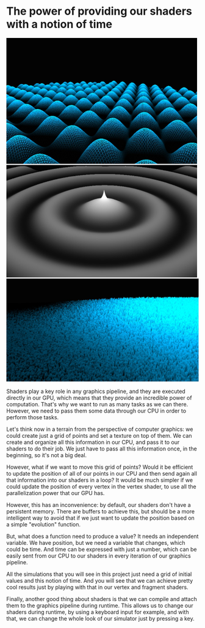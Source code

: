 # The power of providing our shaders with a notion of time

<img src="./waves_photo.jpg" width="500px" alt="picture">   <img aligh="right" src="./speaker_photo.jpg" width="500px" alt="picture">
<img aligh="center" width="1000px" src="./wave_with_noise_photo.jpg" alt="picture">



Shaders play a key role in any graphics pipeline, and they are executed directly in our GPU, which means that they provide an incredible power of computation. That's why we want to run as many tasks as we can there. However, we need to pass them some data through our CPU in order to perform those tasks.

Let's think now in a terrain from the perspective of computer graphics: we could create just a grid of points and set a texture on top of them. We can create and organize all this information in our CPU, and pass it to our shaders to do their job. We just have to pass all this information once, in the beginning, so it's not a big deal.

However, what if we want to move this grid of points? Would it be efficient to update the position of all of our points in our CPU and then send again all that information into our shaders in a loop? It would be much simpler if we could update the position of every vertex in the vertex shader, to use all the parallelization power that our GPU has.

However, this has an inconvenience: by default, our shaders don't have a persistent memory. There are buffers to achieve this, but should be a more intelligent way to avoid that if we just want to update the position based on a simple "evolution" function.

But, what does a function need to produce a value? It needs an independent variable. We have position, but we need a variable that changes, which could be time. And time can be expressed with just a number, which can be easily sent from our CPU to our shaders in every iteration of our graphics pipeline.

All the simulations that you will see in this project just need a grid of initial values and this notion of time. And you will see that we can achieve pretty cool results just by playing with that in our vertex and fragment shaders.

Finally, another good thing about shaders is that we can compile and attach them to the graphics pipeline during runtime. This allows us to change our shaders during runtime, by using a keyboard input for example, and with that, we can change the whole look of our simulator just by pressing a key.